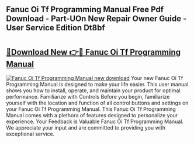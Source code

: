 ## Fanuc Oi Tf Programming Manual Free Pdf Download - Part-UOn New Repair Owner Guide - User Service Edition Dt8bf

# <h2><a href="http://cf20331.oget.top/?id=Fanuc+Oi+Tf+Programming+Manual">🔗Download New 👉🔴 Fanuc Oi Tf Programming Manual</a></h2>

[![Fanuc Oi Tf Programming Manual new download](https://i.imgur.com/5g1atiW.png)](http://cf20331.oget.top/?id=Fanuc+Oi+Tf+Programming+Manual)
Your new Fanuc Oi Tf Programming Manual is designed to make your life easier. This user manual shows you how to install, operate, and maintain your product for optimal performance. Familiarize with Controls Before you begin, familiarize yourself with the location and function of all control buttons and settings on your Fanuc Oi Tf Programming Manual. This Fanuc Oi Tf Programming Manual comes with a plethora of features designed to personalize your experience. Your Feedback is Valuable Fanuc Oi Tf Programming Manual. We appreciate your input and are committed to providing you with exceptional service.
